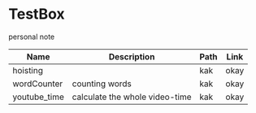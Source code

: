 # TestBox

personal note

Name | Description | Path | Link
--- | --- | --- | --- |
hoisting |  | kak | okay |
wordCounter | counting words | kak | okay |
youtube_time | calculate the whole video-time | kak | okay |


<!--
<p align='center'>
<img src='https://cdn.jsdelivr.net/gh/marionebl/create-react-app@9f6282671c54f0874afd37a72f6689727b562498/screencast-error.svg' width='600' alt='Build errors'>
</p>

Check out [Expo CLI](https://github.com/expo/expo-cli)
-->
